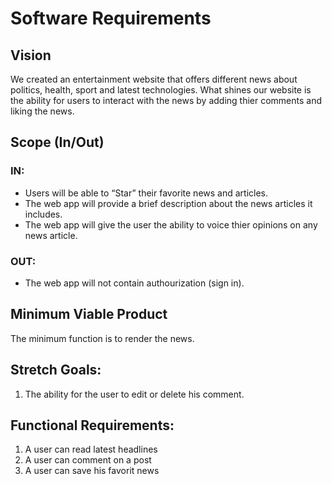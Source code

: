 # Software Requirements
## Vision
We created an entertainment website that offers different news about politics, health, sport and latest technologies. What shines our website is the ability for users to interact with the news by adding thier comments and liking the news. 
## Scope (In/Out)
### IN:
* Users will be able to “Star” their favorite news and articles.
* The web app will provide a brief description about the news articles it includes.
* The web app will give the user the ability to voice thier opinions on any news article.
### OUT:
* The web app will not contain authourization (sign in).
## Minimum Viable Product 
 The minimum function is to render the news.
## Stretch Goals:
1. The ability for the user to edit or delete his comment.
## Functional Requirements:
1. A user can read latest headlines
3. A user can comment on a post
4. A user can save his favorit news